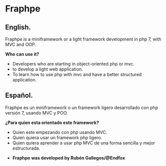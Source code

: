 # Fraphpe

## English.
Fraphpe is a miniframework or a light framework development in php 7, with MVC and OOP.

**Who can use it?**
- Developers who are starting in object-oriented php or mvc.
- to develop a light web application.
- To learn how to use php with mvc and have a better structured application.


## Español.

Fraphpe es un miniframework o un framework ligero desarrollado con php versión 7, usando MVC
y POO.


**¿Para quien esta orientado este framework?**

- Quien este empezando con php usando MVC.
- Quien quiera usar un framework php ligero.
- Quien quiera aprender a usar php MVC de una forma sencilla y mejor estructurada.

* **Fraphpe was developed by Rubén Gallegos/@Endfox** 
